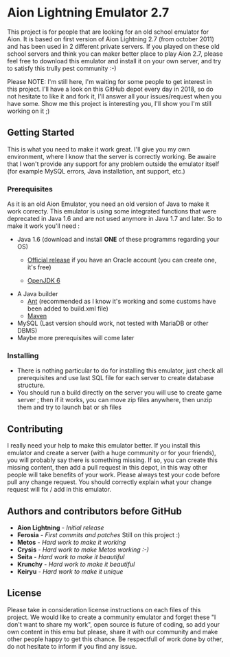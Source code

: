 # Aion Lightning Emulator 2.7

This project is for people that are looking for an old school emulator for Aion. It is based on first version of Aion Lightning 2.7 (from october 2011) and has been used in 2 different private servers.
If you played on these old school servers and think you can maker better place to play Aion 2.7, please feel free to download this emulator and install it on your own server, and try to satisfy this trully pest community :-)

Please NOTE: I'm still here, I'm waiting for some people to get interest in this project. I'll have a look on this GitHub depot every day in 2018, so do not hesitate to like it and fork it, I'll answer all your issues/request when you have some. Show me this project is interesting you, I'll show you I'm still working on it ;)

## Getting Started

This is what you need to make it work great. I'll give you my own environment, where I know that the server is correctly working. Be awaire that I won't provide any support for any problem outside the emulator itself (for example MySQL errors, Java installation, ant support, etc.)

### Prerequisites

As it is an old Aion Emulator, you need an old version of Java to make it work correcty. This emulator is using some integrated functions that were deprecated in Java 1.6 and are not used anymore in Java 1.7 and later. So to make it work you'll need :
- Java 1.6 (download and install __ONE__ of these programms regarding your OS)
	* [Official release](http://www.oracle.com/technetwork/java/javase/downloads/java-archive-downloads-javase6-419409.html)
if you have an Oracle account (you can create one, it's free)

	* [OpenJDK 6](http://openjdk.java.net/projects/jdk6/)
- A Java builder
	* [Ant](http://ant.apache.org/) (recommended as I know it's working and some customs have been added to build.xml file)
	* [Maven](https://maven.apache.org/)
- MySQL (Last version should work, not tested with MariaDB or other DBMS)
- Maybe more prerequisites will come later


### Installing

- There is nothing particular to do for installing this emulator, just check all prerequisites and use last SQL file for each server to create database structure.
- You should run a build directly on the server you will use to create game server ; then if it works, you can move zip files anywhere, then unzip them and try to launch bat or sh files

## Contributing

I really need your help to make this emulator better. If you install this emulator and create a server (with a huge community or for your friends), you will probably say there is something missing. If so, you can create this missing content, then add a pull request in this depot, in this way other people will take benefits of your work.
Please always test your code before pull any change request. You should correctly explain what your change request will fix / add in this emulator.

## Authors and contributors before GitHub

* **Aion Lightning** - *Initial release*
* **Ferosia** - *First commits and patches* Still on this project :)
* **Metos** - *Hard work to make it working*
* **Crysis** - *Hard work to make Metos working :-)*
* **Seita** - *Hard work to make it beautiful*
* **Krunchy** - *Hard work to make it beautiful*
* **Keiryu** - *Hard work to make it unique*

## License

Please take in consideration license instructions on each files of this project. We would like to create a community emulator and forget these "I don't want to share my work", open source is future of coding, so add your own content in this emu but please, share it with our community and make other people happy to get this chance.
Be respectfull of work done by other, do not hesitate to inform if you find any issue.
